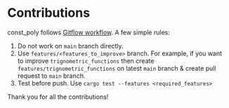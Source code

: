 # Contributions

const_poly follows [Gitflow workflow](https://www.atlassian.com/git/tutorials/comparing-workflows/gitflow-workflow).
A few simple rules:

1. Do not work on `main` branch directly.
2. Use `features/<features_to_improve>` branch. For example, if you want to improve `trignometric_functions` then create `features/trignometric_functions` on latest `main` branch & create pull request to `main` branch.
3. Test before push. Use `cargo test --features <required_features>`

Thank you for all the contributions!
